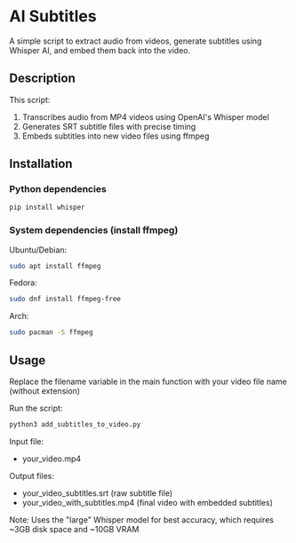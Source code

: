 # AI Subtitles

A simple script to extract audio from videos, generate subtitles using Whisper AI, and embed them back into the video.

## Description

This script:

1. Transcribes audio from MP4 videos using OpenAI's Whisper model
2. Generates SRT subtitle files with precise timing
3. Embeds subtitles into new video files using ffmpeg

## Installation

### Python dependencies

```bash
pip install whisper
```

### System dependencies (install ffmpeg)
Ubuntu/Debian:
```bash
sudo apt install ffmpeg
```

Fedora:
```bash
sudo dnf install ffmpeg-free
```

Arch:
```bash
sudo pacman -S ffmpeg
```

## Usage
Replace the filename variable in the main function with your video file name (without extension)

Run the script:
```bash
python3 add_subtitles_to_video.py
```

Input file:

- your_video.mp4

Output files:

- your_video_subtitles.srt (raw subtitle file)
- your_video_with_subtitles.mp4 (final video with embedded subtitles)

Note: Uses the "large" Whisper model for best accuracy, which requires ~3GB disk space and ~10GB VRAM
